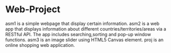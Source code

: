 # Web-Project

asm1 is a simple webpage that display certain information.
asm2 is a web app that displays information about different countries/territories/areas via a RESTful API. The app includes searching,sorting and pop-up window functions.
asm3 is an image slider using HTML5 Canvas element.
proj is an online shopping web application.
